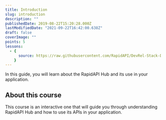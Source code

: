 ```yaml
---
title: Introduction
slug: introduction
description: ""
publishedDate: 2019-08-22T15:20:28.000Z
lastModifiedDate: "2021-09-22T16:42:00.638Z"
draft: false
coverImage: ""
points: 5
lessons:
  - {
      source: https://raw.githubusercontent.com/RapidAPI/DevRel-Stack-Data/feat/add-learn-content/learn/courses/learn-rapidapi-hub-consumer/modules/introduction/lessons/01-rapidapi-hub.md,
    }
---
```


<Lead>In this guide, you will learn about the RapidAPI Hub and its use in your application.</Lead>

## About this course

This course is an interactive one that will guide you through understanding RapidAPI Hub and how to use its APIs in your application.
